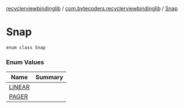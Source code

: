 [recyclerviewbindinglib](../../index.md) / [com.bytecoders.recyclerviewbindinglib](../index.md) / [Snap](./index.md)

# Snap

`enum class Snap`

### Enum Values

| Name | Summary |
|---|---|
| [LINEAR](-l-i-n-e-a-r.md) |  |
| [PAGER](-p-a-g-e-r.md) |  |
